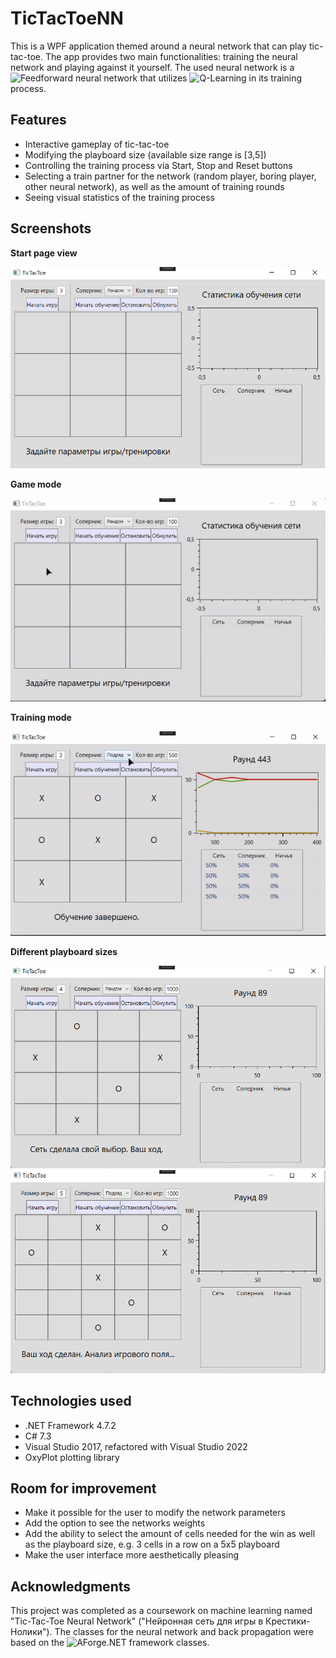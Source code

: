 # TicTacToeNN
This is a WPF application themed around a neural network that can play tic-tac-toe. The app provides two main functionalities: training the neural network and playing against it yourself. The used neural network is a ![Feedforward neural network](https://en.wikipedia.org/wiki/Feedforward_neural_network) that utilizes ![Q-Learning](https://towardsdatascience.com/qrash-course-deep-q-networks-from-the-ground-up-1bbda41d3677) in its training process.
## Features
- Interactive gameplay of tic-tac-toe
- Modifying the playboard size (available size range is [3,5])
- Controlling the training process via Start, Stop and Reset buttons
- Selecting a train partner for the network (random player, boring player, other neural network), as well as the amount of training rounds
- Seeing visual statistics of the training process
## Screenshots
**Start page view**

<img src="./images/main.png" width="600">

**Game mode**

![in-game page](./images/game_in.gif)

**Training mode**

![in-training page](./images/training_in.gif)

**Different playboard sizes**

<img src="./images/game_size_4.png" width="600">
<img src="./images/game_size_5.png" width="600">

## Technologies used
- .NET Framework 4.7.2
- C# 7.3
- Visual Studio 2017, refactored with Visual Studio 2022
- OxyPlot plotting library
## Room for improvement
- Make it possible for the user to modify the network parameters
- Add the option to see the networks weights
- Add the ability to select the amount of cells needed for the win as well as the playboard size, e.g. 3 cells in a row on a 5x5 playboard
- Make the user interface more aesthetically pleasing
## Acknowledgments
This project was completed as a coursework on machine learning named "Tic-Tac-Toe Neural Network" ("Нейронная сеть для игры в Крестики-Нолики"). The classes for the neural network and back propagation were based on the ![AForge.NET framework](http://www.aforgenet.com/) classes.
